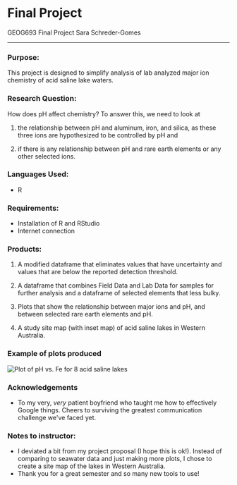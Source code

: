 # Final Project
GEOG693 Final Project
Sara Schreder-Gomes

-------------------------

### Purpose:
This project is designed to simplify analysis of lab analyzed major ion chemistry of acid saline lake waters. 

### Research Question:
How does pH affect chemistry? To answer this, we need to look at 

  1) the relationship between pH and aluminum, iron, and silica, as these three ions are hypothesized to be controlled by pH and 
  
  2) if there is any relationship between pH and rare earth elements or any other selected ions.  

### Languages Used:
 * R

### Requirements:
- Installation of R and RStudio
- Internet connection 

### Products:
1) A modified dataframe that eliminates values that have uncertainty and values that are below the reported detection threshold. 

2) A dataframe that combines Field Data and Lab Data for samples for further analysis and a dataframe of selected elements that less bulky.
  
3) Plots that show the relationship between major ions and pH, and between selected rare earth elements and pH. 

4) A study site map (with inset map) of acid saline lakes in Western Australia. 

### Example of plots produced
![Plot of pH vs. Fe for 8 acid saline lakes](/Users/saraschredergomes/Desktop/pHvsFe.jpg)

### Acknowledgements
* To my very, _very_ patient boyfriend who taught me how to effectively Google things. Cheers to surviving the greatest communication challenge we've faced yet.

### Notes to instructor:
- I deviated a bit from my project proposal (I hope this is ok!). Instead of comparing to seawater data and just making more plots, I chose to create a site map of the lakes in Western Australia. 
- Thank you for a great semester and so many new tools to use!


